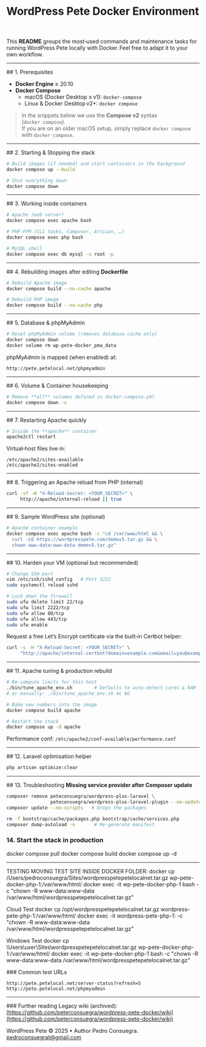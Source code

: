 # WordPress Pete Docker Environment 

This **README** groups the most‑used commands and maintenance tasks for running WordPress Pete locally with Docker. Feel free to adapt it to your own workflow.

---

\## 1. Prerequisites

- **Docker Engine** ≥ 20.10
- **Docker Compose**
  - macOS (Docker Desktop ≤ v1): `docker‑compose`
  - Linux & Docker Desktop v2+: `docker compose`

> In the snippets below we use the **Compose v2** syntax (`docker compose`).\
> If you are on an older macOS setup, simply replace `docker compose` with `docker‑compose`.

---

\## 2. Starting & Stopping the stack

```bash
# Build images (if needed) and start containers in the background
docker compose up --build

# Shut everything down
docker compose down
```

---

\## 3. Working inside containers

```bash
# Apache (web server)
docker compose exec apache bash

# PHP-FPM (CLI tasks, Composer, Artisan, …)
docker compose exec php bash

# MySQL shell
docker compose exec db mysql -u root -p
```

---

\## 4. Rebuilding images after editing **Dockerfile**

```bash
# Rebuild Apache image
docker compose build --no-cache apache

# Rebuild PHP image
docker compose build --no-cache php
```

---

\## 5. Database & phpMyAdmin

```bash
# Reset phpMyAdmin volume (removes database cache only)
docker compose down
docker volume rm wp-pete-docker_pma_data
```

phpMyAdmin is mapped (when enabled) at:

```
http://pete.petelocal.net/phpmyadmin
```

---

\## 6. Volume & Container housekeeping

```bash
# Remove **all** volumes defined in docker‑compose.yml
docker compose down -v
```

---

\## 7. Restarting Apache quickly

```bash
# Inside the **apache** container
apache2ctl restart
```

Virtual‑host files live in:

```
/etc/apache2/sites-available
/etc/apache2/sites-enabled
```

---

\## 8. Triggering an Apache reload from PHP (internal)

```bash
curl -sf -H "X-Reload-Secret: <YOUR_SECRET>" \
     http://apache/internal-reload || true
```

---

\## 9. Sample WordPress site (optional)

```bash
# Apache container example
docker compose exec apache bash -c "cd /var/www/html && \
  curl -LO https://wordpresspete.com/demov5.tar.gz && \
  chown www-data:www-data demov5.tar.gz"
```

---

\## 10. Harden your VM (optional but recommended)

```bash
# Change SSH port
vim /etc/ssh/sshd_config   # Port 2222
sudo systemctl reload sshd

# Lock down the firewall
sudo ufw delete limit 22/tcp
sudo ufw limit 2222/tcp
sudo ufw allow 80/tcp
sudo ufw allow 443/tcp
sudo ufw enable
```

Request a free Let’s Encrypt certificate via the built‑in Certbot helper:

```bash
curl -s -H "X-Reload-Secret: <YOUR_SECRET>" \
     "http://apache/internal-certbot?domain=example.com&email=you@example.com"
```

---

\## 11. Apache tuning & production rebuild

```bash
# Re‑compute limits for this host
./bin/tune_apache_env.sh        # Defaults to auto‑detect cores & RAM
# or manually: ./bin/tune_apache_env.sh 4c 8G

# Bake new numbers into the image
docker compose build apache

# Restart the stack
docker compose up -d apache
```

Performance conf: `/etc/apache2/conf-available/performance.conf`

---

\## 12. Laravel optimisation helper

```bash
php artisan optimize:clear
```

---

\## 13. Troubleshooting **Missing service provider after Composer update**

```bash
composer remove peteconsuegra/wordpress-plus-laravel \
                peteconsuegra/wordpress-plus-laravel-plugin --no-update
composer update --no-scripts   # Drops the packages

rm -f bootstrap/cache/packages.php bootstrap/cache/services.php
composer dump-autoload -o       # Re‑generate manifest
```

### 14. Start the stack in production
docker compose pull
docker compose build
docker compose up -d

---
TESTING MOVING TEST SITE INSIDE DOCKER FOLDER:
docker cp /Users/pedroconsuegra/Sites/wordpresspetepetelocalnet.tar.gz wp-pete-docker-php-1:/var/www/html/
docker exec -it wp-pete-docker-php-1 bash -c "chown -R www-data:www-data /var/www/html/wordpresspetepetelocalnet.tar.gz"

Cloud Test
docker cp /opt/wordpresspetepetelocalnet.tar.gz wordpress-pete-php-1:/var/www/html/
docker exec -it wordpress-pete-php-1: -c "chown -R www-data:www-data /var/www/html/wordpresspetepetelocalnet.tar.gz"

Windows Test
docker cp \Users\user\Sites\wordpresspetepetelocalnet.tar.gz wp-pete-docker-php-1:/var/www/html/
docker exec -it wp-pete-docker-php-1 bash -c "chown -R www-data:www-data /var/www/html/wordpresspetepetelocalnet.tar.gz"


\### Common test URLs

```
http://pete.petelocal.net/server-status?refresh=5
http://pete.petelocal.net/phpmyadmin
```

---

\### Further reading Legacy wiki (archived): [https://github.com/peterconsuegra/wordpress-pete-docker/wiki](https://github.com/peterconsuegra/wordpress-pete-docker/wiki)

WordPress Pete © 2025 • Author Pedro Consuegra. pedroconsuegrat@gmail.com

